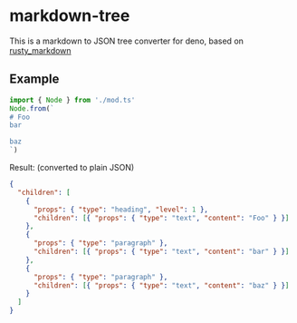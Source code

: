 # markdown-tree

This is a markdown to JSON tree converter for deno, based on [rusty_markdown](https://deno.land/x/rusty_markdown)

## Example

```ts
import { Node } from './mod.ts'
Node.from(`
# Foo
bar

baz
`)
```

Result: (converted to plain JSON)

```json
{
  "children": [
    {
      "props": { "type": "heading", "level": 1 },
      "children": [{ "props": { "type": "text", "content": "Foo" } }]
    },
    {
      "props": { "type": "paragraph" },
      "children": [{ "props": { "type": "text", "content": "bar" } }]
    },
    {
      "props": { "type": "paragraph" },
      "children": [{ "props": { "type": "text", "content": "baz" } }]
    }
  ]
}
```
